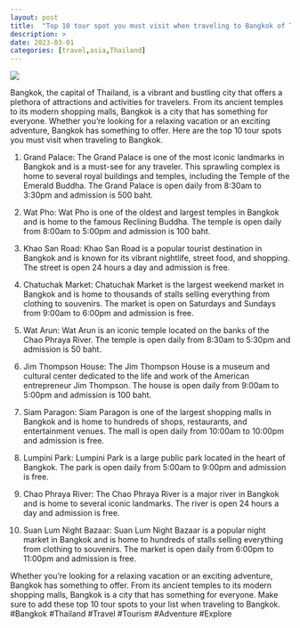 ```yaml
---
layout: post
title:  "Top 10 tour spot you must visit when traveling to Bangkok of Thailand"
description: >
date: 2023-03-01
categories: [travel,asia,Thailand]
---
```

<img src="https://images.unsplash.com/photo-1560270948-f9d9f8f6a9a6?ixlib=rb-1.2.1&ixid=eyJhcHBfaWQiOjEyMDd9&auto=format&fit=crop&w=1600&q=80">

Bangkok, the capital of Thailand, is a vibrant and bustling city that offers a plethora of attractions and activities for travelers. From its ancient temples to its modern shopping malls, Bangkok is a city that has something for everyone. Whether you’re looking for a relaxing vacation or an exciting adventure, Bangkok has something to offer. Here are the top 10 tour spots you must visit when traveling to Bangkok.

1. Grand Palace: The Grand Palace is one of the most iconic landmarks in Bangkok and is a must-see for any traveler. This sprawling complex is home to several royal buildings and temples, including the Temple of the Emerald Buddha. The Grand Palace is open daily from 8:30am to 3:30pm and admission is 500 baht.

2. Wat Pho: Wat Pho is one of the oldest and largest temples in Bangkok and is home to the famous Reclining Buddha. The temple is open daily from 8:00am to 5:00pm and admission is 100 baht.

3. Khao San Road: Khao San Road is a popular tourist destination in Bangkok and is known for its vibrant nightlife, street food, and shopping. The street is open 24 hours a day and admission is free.

4. Chatuchak Market: Chatuchak Market is the largest weekend market in Bangkok and is home to thousands of stalls selling everything from clothing to souvenirs. The market is open on Saturdays and Sundays from 9:00am to 6:00pm and admission is free.

5. Wat Arun: Wat Arun is an iconic temple located on the banks of the Chao Phraya River. The temple is open daily from 8:30am to 5:30pm and admission is 50 baht.

6. Jim Thompson House: The Jim Thompson House is a museum and cultural center dedicated to the life and work of the American entrepreneur Jim Thompson. The house is open daily from 9:00am to 5:00pm and admission is 100 baht.

7. Siam Paragon: Siam Paragon is one of the largest shopping malls in Bangkok and is home to hundreds of shops, restaurants, and entertainment venues. The mall is open daily from 10:00am to 10:00pm and admission is free.

8. Lumpini Park: Lumpini Park is a large public park located in the heart of Bangkok. The park is open daily from 5:00am to 9:00pm and admission is free.

9. Chao Phraya River: The Chao Phraya River is a major river in Bangkok and is home to several iconic landmarks. The river is open 24 hours a day and admission is free.

10. Suan Lum Night Bazaar: Suan Lum Night Bazaar is a popular night market in Bangkok and is home to hundreds of stalls selling everything from clothing to souvenirs. The market is open daily from 6:00pm to 11:00pm and admission is free.

Whether you’re looking for a relaxing vacation or an exciting adventure, Bangkok has something to offer. From its ancient temples to its modern shopping malls, Bangkok is a city that has something for everyone. Make sure to add these top 10 tour spots to your list when traveling to Bangkok. #Bangkok #Thailand #Travel #Tourism #Adventure #Explore